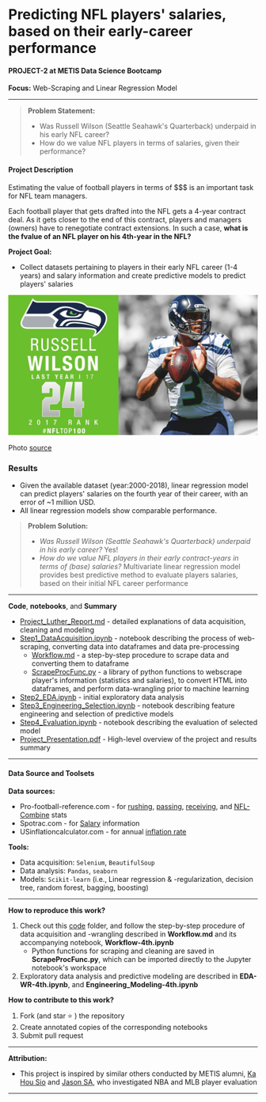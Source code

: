 # Predicting NFL players' salaries, based on their early-career performance

#### PROJECT-2 at METIS Data Science Bootcamp

**Focus:** Web-Scraping and Linear Regression Model

------

> **Problem Statement:** 
>
> - Was Russell Wilson (Seattle Seahawk's Quarterback) underpaid in his early NFL career?
> - How do we value NFL players in terms of salaries, given their performance?


#### Project Description

Estimating the value of football players in terms of $$$ is an important task for NFL team managers.

Each football player that gets drafted into the NFL gets a 4-year contract deal. As it gets closer to the end of this contract, players and managers (owners) have to renegotiate contract extensions. In such a case, **what is the fvalue of an NFL player on his 4th-year in the NFL?** 

**Project Goal:**

- Collect datasets pertaining to players in their early NFL career (1-4 years) and salary information and create predictive models to predict players' salaries
  

![russelwilson](./russell.jpg)

Photo [source](https://youtu.be/-dDVmTddM_k) 

### Results
- Given the available dataset (year:2000-2018), linear regression model can predict players' salaries on the fourth year of their career, with an error of ~1 million USD.    
- All linear regression models show comparable performance.
  
> **Problem Solution:**
>
> - *Was Russell Wilson (Seattle Seahawk's Quarterback) underpaid in his early career?* Yes! 
> - *How do we value NFL players in their early contract-years in terms of (base) salaries?* Multivariate linear regression model provides best predictive method to evaluate players salaries, based on their initial NFL career performance    

---
**Code**, **notebooks**, and **Summary**
- [Project_Luther_Report.md](./summary/Project_Luther_Report.md) - detailed explanations of data acquisition, cleaning and modeling
- [Step1_DataAcquisition.ipynb](./codes/Step1_DataAcquisition.ipynb) - notebook describing the process of web-scraping, converting data into dataframes and data pre-processing
  - [Workflow.md](./codes/Workflow.md) - a step-by-step procedure to scrape data and converting them to dataframe  
  - [ScrapeProcFunc.py](./codes/ScrapeProcFunc.py) - a library of python functions to webscrape player's information (statistics and salaries), to convert HTML into dataframes, and perform data-wrangling prior to machine learning
- [Step2_EDA.ipynb](./codes/Step2_EDA.ipynb) - initial exploratory data analysis  
- [Step3_Engineering_Selection.ipynb](./codes/Step3_Engineering_Selection.ipynb) - notebook describing feature engineering and selection of predictive models
- [Step4_Evaluation.ipynb](./codes/Step4_Evaluation.ipynb) - notebook describing the evaluation of selected model
- [Project_Presentation.pdf](./summary/Project_Presentation.pdf) - High-level overview of the project and results summary
---

#### Data Source and Toolsets

**Data sources:**

- Pro-football-reference.com - for [rushing](https://www.pro-football-reference.com/years/2008/rushing.htm), [passing](https://www.pro-football-reference.com/years/2008/passing.htm), [receiving](https://www.pro-football-reference.com/years/2008/receiving.htm), and [NFL-Combine](https://www.pro-football-reference.com/draft/2000-combine.htm) stats
- Spotrac.com - for [Salary](https://www.spotrac.com/nfl/rankings/2003/base/) information
- USinflationcalculator.com - for annual [inflation rate](https://www.usinflationcalculator.com/inflation/historical-inflation-rates/)

**Tools:**

- Data acquisition: `Selenium`, `BeautifulSoup`
- Data analysis: `Pandas`, `seaborn`
- Models: `Scikit-learn` (i.e., Linear regression & -regularization, decision tree, random forest, bagging, boosting)

---
**How to reproduce this work?** 

1. Check out this [code](./code/) folder, and follow the step-by-step procedure of data acquisition and -wrangling described in **Workflow.md** and its accompanying notebook, **Workflow-4th.ipynb** 
   - Python functions for scraping and cleaning are saved in **ScrapeProcFunc.py**, which can be imported directly to the Jupyter notebook's workspace
2. Exploratory data analysis and predictive modeling are described in **EDA-WR-4th.ipynb**,  and **Engineering_Modeling-4th.ipynb**  

**How to contribute to this work?**

1. Fork (and star ⭐️ ) the repository 
2. Create annotated copies of the corresponding notebooks
3. Submit pull request

---
**Attribution:**

- This project is inspired by similar others conducted by METIS alumni, [Ka Hou Sio](https://medium.com/@kahousio/project-luther-predicting-nba-player-salary-from-their-performance-b8209323c72d) and [Jason SA]( https://github.com/jason-sa/baseball_lin_regression), who investigated NBA and MLB player evaluation

---